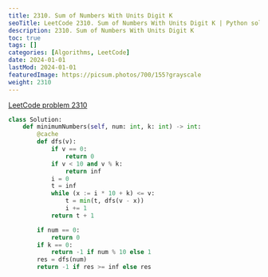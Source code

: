 ```yaml
---
title: 2310. Sum of Numbers With Units Digit K
seoTitle: LeetCode 2310. Sum of Numbers With Units Digit K | Python solution and explanation
description: 2310. Sum of Numbers With Units Digit K
toc: true
tags: []
categories: [Algorithms, LeetCode]
date: 2024-01-01
lastMod: 2024-01-01
featuredImage: https://picsum.photos/700/155?grayscale
weight: 2310
---
```


[LeetCode problem 2310](https://leetcode.com/problems/sum-of-numbers-with-units-digit-k/)

```python
class Solution:
    def minimumNumbers(self, num: int, k: int) -> int:
        @cache
        def dfs(v):
            if v == 0:
                return 0
            if v < 10 and v % k:
                return inf
            i = 0
            t = inf
            while (x := i * 10 + k) <= v:
                t = min(t, dfs(v - x))
                i += 1
            return t + 1

        if num == 0:
            return 0
        if k == 0:
            return -1 if num % 10 else 1
        res = dfs(num)
        return -1 if res >= inf else res

```
